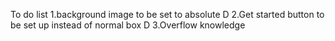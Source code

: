 To do list 
1.background image to be set to absolute D
2.Get started button to be set up instead of normal box D
3.Overflow knowledge